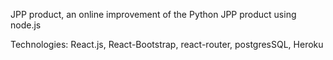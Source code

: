 JPP product, an online improvement of the Python JPP product using node.js

Technologies: React.js, React-Bootstrap, react-router, postgresSQL, Heroku